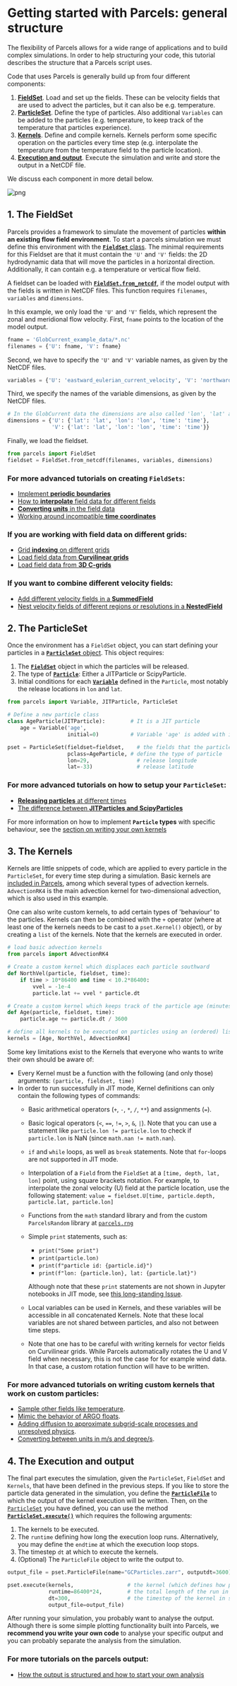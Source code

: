 # Getting started with Parcels: general structure

The flexibility of Parcels allows for a wide range of applications and to build complex simulations. In order to help structuring your code, this tutorial describes the structure that a Parcels script uses.

Code that uses Parcels is generally build up from four different components:
1. [**FieldSet**](#the-fieldset). Load and set up the fields. These can be velocity fields that are used to advect the particles, but it can also be e.g. temperature.
2. [**ParticleSet**](#the-particleset). Define the type of particles. Also additional `Variables` can be added to the particles (e.g. temperature, to keep track of the temperature that particles experience).
3. [**Kernels**](#the-kernels). Define and compile kernels. Kernels perform some specific operation on the particles every time step (e.g. interpolate the temperature from the temperature field to the particle location).
4. [**Execution and output**](#the-execution-and-output). Execute the simulation and write and store the output in a NetCDF file.

We discuss each component in more detail below.

![png](_static/output_2_0.png)




## 1. The FieldSet

Parcels provides a framework to simulate the movement of particles **within an existing flow field environment**. To start a parcels simulation we must define this environment with the [**`FieldSet`** class](https://parcels.readthedocs.io/en/latest/reference/fields.html#module-parcels.fieldset). The minimal requirements for this Fieldset are that it must contain the `'U'` and `'V'` fields: the 2D hydrodynamic data that will move the particles in a horizontal direction. Additionally, it can contain e.g. a temperature or vertical flow field.

A fieldset can be loaded with [**`FieldSet.from_netcdf`**](https://parcels.readthedocs.io/en/latest/reference/fields.html#parcels.fieldset.FieldSet.from_netcdf), if the model output with the fields is written in NetCDF files. This function requires `filenames`, `variables` and `dimensions`.

In this example, we only load the `'U'` and `'V'` fields, which represent the zonal and meridional flow velocity. First, `fname` points to the location of the model output.


```python
fname = 'GlobCurrent_example_data/*.nc'
filenames = {'U': fname, 'V': fname}
```

Second, we have to specify the `'U'` and `'V'` variable names, as given by the NetCDF files.


```python
variables = {'U': 'eastward_eulerian_current_velocity', 'V': 'northward_eulerian_current_velocity'}
```

Third, we specify the names of the variable dimensions, as given by the NetCDF files.


```python
# In the GlobCurrent data the dimensions are also called 'lon', 'lat' and 'time
dimensions = {'U': {'lat': 'lat', 'lon': 'lon', 'time': 'time'},
              'V': {'lat': 'lat', 'lon': 'lon', 'time': 'time'}}
```

Finally, we load the fieldset.


```python
from parcels import FieldSet
fieldset = FieldSet.from_netcdf(filenames, variables, dimensions)
```

### For more advanced tutorials on creating `FieldSets`:

* [Implement **periodic boundaries**](https://nbviewer.jupyter.org/github/OceanParcels/parcels/blob/master/parcels/examples/tutorial_periodic_boundaries.ipynb)
* [How to **interpolate** field data for different fields](https://nbviewer.jupyter.org/github/OceanParcels/parcels/blob/master/parcels/examples/tutorial_interpolation.ipynb)
* [**Converting units** in the field data](https://nbviewer.jupyter.org/github/OceanParcels/parcels/blob/master/parcels/examples/tutorial_unitconverters.ipynb)
* [Working around incompatible **time coordinates**](https://nbviewer.jupyter.org/github/OceanParcels/parcels/blob/master/parcels/examples/tutorial_timestamps.ipynb)

### If you are working with field data on different grids:
* [Grid **indexing** on different grids](https://nbviewer.jupyter.org/github/OceanParcels/parcels/blob/master/parcels/examples/documentation_indexing.ipynb)
* [Load field data from **Curvilinear grids**](https://nbviewer.jupyter.org/github/OceanParcels/parcels/blob/master/parcels/examples/tutorial_nemo_curvilinear.ipynb)
* [Load field data from **3D C-grids**](https://nbviewer.jupyter.org/github/OceanParcels/parcels/blob/master/parcels/examples/tutorial_nemo_3D.ipynb)

### If you want to combine different velocity fields:
* [Add different velocity fields in a **SummedField**](https://nbviewer.jupyter.org/github/OceanParcels/parcels/blob/master/parcels/examples/tutorial_SummedFields.ipynb)
* [Nest velocity fields of different regions or resolutions in a **NestedField**](https://nbviewer.jupyter.org/github/OceanParcels/parcels/blob/master/parcels/examples/tutorial_NestedFields.ipynb)

## 2. The ParticleSet

Once the environment has a `FieldSet` object, you can start defining your particles in a [**`ParticleSet`** object](https://parcels.readthedocs.io/en/latest/reference/particles.html#module-parcels.particleset.particlesetsoa). This object requires:
1. The [**`FieldSet`**](https://parcels.readthedocs.io/en/latest/reference/fields.html#module-parcels.fieldset) object in which the particles will be released.
2. The type of [**`Particle`**](https://parcels.readthedocs.io/en/latest/reference/particles.html#module-parcels.particle): Either a JITParticle or ScipyParticle.
3. Initial conditions for each [**`Variable`**](https://parcels.readthedocs.io/en/latest/reference/particles.html#parcels.particle.Variable) defined in the `Particle`, most notably the release locations in `lon` and `lat`.


```python
from parcels import Variable, JITParticle, ParticleSet

# Define a new particle class
class AgeParticle(JITParticle):        # It is a JIT particle
    age = Variable('age',
                   initial=0)          # Variable 'age' is added with initial value 0.

pset = ParticleSet(fieldset=fieldset,    # the fields that the particleset uses
                   pclass=AgeParticle, # define the type of particle
                   lon=29,               # release longitude
                   lat=-33)              # release latitude
```

### For more advanced tutorials on how to setup your `ParticleSet`:
* [**Releasing particles** at different times](https://nbviewer.jupyter.org/github/OceanParcels/parcels/blob/master/parcels/examples/tutorial_delaystart.ipynb)
* [The difference between **JITParticles and ScipyParticles**](https://nbviewer.jupyter.org/github/OceanParcels/parcels/blob/master/parcels/examples/tutorial_jit_vs_scipy.ipynb)

For more information on how to implement **`Particle` types** with specific behaviour, see the [section on writing your own kernels](#for-more-advanced-tutorials-on-writing-custom-kernels-that-work-on-custom-particles)

## 3. The Kernels

Kernels are little snippets of code, which are applied to every particle in the `ParticleSet`, for every time step during a simulation.
Basic kernels are [included in Parcels](https://parcels.readthedocs.io/en/latest/reference/predefined_kernels.html#predefined-kernels), among which several types of advection kernels. `AdvectionRK4` is the main advection kernel for two-dimensional advection, which is also used in this example.

One can also write custom kernels, to add certain types of 'behaviour' to the particles. Kernels can then be combined with the `+` operator (where at least one of the kernels needs to be cast to a `pset.Kernel()` object), or by creating a `list` of the kernels. Note that the kernels are executed in order.


```python
# load basic advection kernels
from parcels import AdvectionRK4

# Create a custom kernel which displaces each particle southward
def NorthVel(particle, fieldset, time):
    if time > 10*86400 and time < 10.2*86400:
        vvel = -1e-4
        particle.lat += vvel * particle.dt

# Create a custom kernel which keeps track of the particle age (minutes)
def Age(particle, fieldset, time):
    particle.age += particle.dt / 3600

# define all kernels to be executed on particles using an (ordered) list
kernels = [Age, NorthVel, AdvectionRK4]
```

<a id="kernelrules"></a>
Some key limitations exist to the Kernels that everyone who wants to write their own should be aware of:
* Every Kernel must be a function with the following (and only those) arguments: `(particle, fieldset, time)`
* In order to run successfully in JIT mode, Kernel definitions can only contain the following types of commands:
    * Basic arithmetical operators (`+`, `-`, `*`, `/`, `**`) and assignments (`=`).
    * Basic logical operators (`<`, `==`, `!=`, `>`, `&`, `|`). Note that you can use a statement like `particle.lon != particle.lon` to check if `particle.lon` is NaN (since `math.nan != math.nan`).
    * `if` and `while` loops, as well as `break` statements. Note that `for`-loops are not supported in JIT mode.
    * Interpolation of a `Field` from the `FieldSet` at a `[time, depth, lat, lon]` point, using square brackets notation.
    For example, to interpolate the zonal velocity (U) field at the particle location, use the following statement:
    `value = fieldset.U[time, particle.depth, particle.lat, particle.lon]`
    * Functions from the `math` standard library and from the custom `ParcelsRandom` library at [`parcels.rng`](https://parcels.readthedocs.io/en/latest/reference/misc.html#module-parcels.rng)
    * Simple `print` statements, such as:
        * `print("Some print")`
        * `print(particle.lon)`
        * `print(f"particle id: {particle.id}")`
        * `print(f"lon: {particle.lon}, lat: {particle.lat}")`

      Although note that these `print` statements are not shown in Jupyter notebooks in JIT mode, see [this long-standing Issue](https://github.com/OceanParcels/parcels/issues/369).
    * Local variables can be used in Kernels, and these variables will be accessible in all concatenated Kernels. Note that these local variables are not shared between particles, and also not between time steps.
    * Note that one has to be careful with writing kernels for vector fields on Curvilinear grids. While Parcels automatically rotates the U and V field when necessary, this is not the case for for example wind data. In that case, a custom rotation function will have to be written.

### For more advanced tutorials on writing custom kernels that work on custom particles:
* [Sample other fields like temperature](https://nbviewer.jupyter.org/github/OceanParcels/parcels/blob/master/parcels/examples/tutorial_sampling.ipynb).
* [Mimic the behavior of ARGO floats](https://nbviewer.jupyter.org/github/OceanParcels/parcels/blob/master/parcels/examples/tutorial_Argofloats.ipynb).
* [Adding diffusion to approximate subgrid-scale processes and unresolved physics](https://nbviewer.jupyter.org/github/OceanParcels/parcels/blob/master/parcels/examples/tutorial_diffusion.ipynb).
* [Converting between units in m/s and degree/s](https://nbviewer.jupyter.org/github/OceanParcels/parcels/blob/master/parcels/examples/tutorial_unitconverters.ipynb).

## 4. The Execution and output

The final part executes the simulation, given the `ParticleSet`, `FieldSet` and `Kernels`, that have been defined in the previous steps. If you like to store the particle data generated in the simulation, you define the [**`ParticleFile`**](https://parcels.readthedocs.io/en/latest/reference/particlefile.html#particlefile) to which the output of the kernel execution will be written. Then, on the [`ParticleSet`](#the-particleset) you have defined, you can use the method [**`ParticleSet.execute()`**](https://parcels.readthedocs.io/en/latest/reference/particles.html#parcels.particleset.baseparticleset.BaseParticleSet.execute) which requires the following arguments:
1. The kernels to be executed.
2. The `runtime` defining how long the execution loop runs. Alternatively, you may define the `endtime` at which the execution loop stops.
3. The timestep `dt` at which to execute the kernels.
4. (Optional) The `ParticleFile` object to write the output to.


```python
output_file = pset.ParticleFile(name="GCParticles.zarr", outputdt=3600) # the file name and the time step of the outputs

pset.execute(kernels,                 # the kernel (which defines how particles move)
             runtime=86400*24,        # the total length of the run in seconds
             dt=300,                  # the timestep of the kernel in seconds
             output_file=output_file)
```

After running your simulation, you probably want to analyse the output. Although there is some simple plotting functionality built into Parcels, we **recommend you write your own code** to analyse your specific output and you can probably separate the analysis from the simulation.
### For more tutorials on the parcels output:
* [How the output is structured and how to start your own analysis](https://nbviewer.jupyter.org/github/OceanParcels/parcels/blob/master/parcels/examples/tutorial_output.ipynb)
